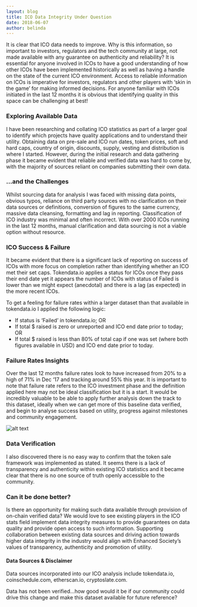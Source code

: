 ```yaml
---
layout: blog
title: ICO Data Integrity Under Question
date: 2018-06-07
author: belinda
---
```


It is clear that ICO data needs to improve. Why is this information, so important to investors, regulators and the tech community at large, not made available with any guarantee on authenticity and reliability?  It is essential for anyone involved in ICOs to have a good understanding of how other ICOs have been implemented historically as well as having a handle on the state of the current ICO environment.  Access to reliable information on ICOs is imperative for investors, regulators and other players with ‘skin in the game’ for making informed decisions.  For anyone familiar with ICOs initiated in the last 12 months it is obvious that identifying quality in this space can be challenging at best!

### Exploring Available Data
I have been researching and collating ICO statistics as part of a larger goal to identify which projects have quality applications and to understand their utility.  Obtaining data on pre-sale and ICO run dates, token prices, soft and hard caps, country of origin, discounts, supply, vesting and distribution is where I started.  However, during the initial research and data gathering phase it became evident that reliable and verified data was hard to come by, with the majority of sources reliant on companies submitting their own data.  

### ...and the Challenges
Whilst sourcing data for analysis I was faced with missing data points, obvious typos, reliance on third party sources with no clarification on their data sources or definitions, conversion of figures to the same currency, massive data cleansing, formatting and lag in reporting. Classification of ICO industry was minimal and often incorrect. With over 2000 ICOs running in the last 12 months, manual clarification and data sourcing is not a viable option without resource. 

### ICO Success & Failure
It became evident that there is a significant lack of reporting on success of ICOs with more focus on completion rather than identifying whether an ICO met their set caps.  Tokendata.io applies a status for ICOs once they pass their end date yet it appears the number of ICOs with status of Failed is lower than we might expect (anecdotal) and there is a lag (as expected) in the more recent ICOs.


To get a feeling for failure rates within a larger dataset than that available in tokendata.io I applied the following logic:

* If status is ‘Failed’ in tokendata.io; OR
* If total $ raised is zero or unreported and ICO end date prior to today; OR
* If total $ raised is less than 80% of total cap if one was set (where both figures available in USD) and  ICO end date prior to today.

### Failure Rates Insights
Over the last 12 months failure rates look to have increased from 20% to a high of 71% in Dec ‘17 and tracking around 55% this year. It is important to note that failure rate refers to the ICO investment phase and the definition applied here may not be ideal classification but it is a start.  It would be incredibly valuable to be able to apply further analysis down the track to this dataset, ideally when we can get more of this baseline data verified, and begin to analyse success based on utility, progress against milestones and community engagement. 

![alt text](https://github.com/enhancedsociety/website/blob/ICO-stats/assets/img/ICO_FailureRates.PNG "ICO Failure Rates")

### Data Verification
I also discovered there is no easy way to confirm that the token sale framework was implemented as stated.  It seems there is a lack of transparency and authenticity within existing ICO statistics and it became clear that there is no one source of truth openly accessible to the community.   

### Can it be done better?
Is there an opportunity for making such data available through provision of on-chain verified data?  We would love to see existing players in the ICO stats field implement data integrity measures to provide guarantees on data quality and provide open access to such information.  Supporting collaboration between existing data sources and driving action towards higher data integrity in the industry would align with Enhanced Society’s values of transparency, authenticity and promotion of utility.


#### Data Sources & Disclaimer
Data sources incorporated into our ICO analysis include tokendata.io, coinschedule.com, etherscan.io, cryptoslate.com.  

Data has not been verified...how good would it be if our community could drive this change and make this dataset available for future reference?
